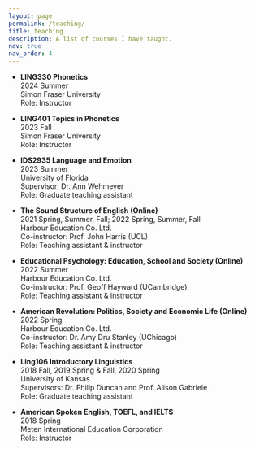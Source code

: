 ```yaml
---
layout: page
permalink: /teaching/
title: teaching
description: A list of courses I have taught.
nav: true
nav_order: 4
---
```


* <p><b>LING330 Phonetics</b><br />
	2024 Summer<br />
	Simon Fraser University<br />
    Role: Instructor</p>

* <p><b>LING401 Topics in Phonetics</b><br />
	2023 Fall<br />
	Simon Fraser University<br />
    Role: Instructor</p>

* <p><b>IDS2935 Language and Emotion</b><br />
	2023 Summer<br />
	University of Florida<br />
	Supervisor: Dr. Ann Wehmeyer<br />
    Role: Graduate teaching assistant</p>

* <p><b>The Sound Structure of English (Online)</b><br />
	2021 Spring, Summer, Fall; 2022 Spring, Summer, Fall<br />
	Harbour Education Co. Ltd.<br />
	Co-instructor: Prof. John Harris (UCL)<br />
	Role: Teaching assistant & instructor</p>

* <p><b>Educational Psychology: Education, School and Society (Online)</b><br />
	2022 Summer<br />
	Harbour Education Co. Ltd.<br />
	Co-instructor: Prof. Geoff Hayward (UCambridge)<br /> 
	Role: Teaching assistant & instructor</p>

* <p><b>American Revolution: Politics, Society and Economic Life (Online)</b><br />
	2022 Spring<br />
	Harbour Education Co. Ltd.<br />
	Co-instructor: Dr. Amy Dru Stanley (UChicago)<br />
	Role: Teaching assistant & instructor</p>

* <p><b>Ling106 Introductory Linguistics</b><br />
	2018 Fall, 2019 Spring & Fall, 2020 Spring<br />
	University of Kansas<br />
	Supervisors: Dr. Philip Duncan and Prof. Alison Gabriele<br />
	Role: Graduate teaching assistant</p>

* <p><b>American Spoken English, TOEFL, and IELTS</b><br />
	2018 Spring<br />
	Meten International Education Corporation<br />
	Role: Instructor</p>
